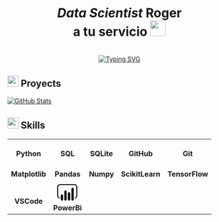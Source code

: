 <h1 align="center"><b><i><em>Data Scientist</em></i> Roger <br> a tu servicio </b><img src="https://media.giphy.com/media/hvRJCLFzcasrR4ia7z/giphy.gif" width="35"></h1>

<link rel="stylesheet" type='text/css' href="https://cdn.jsdelivr.net/gh/devicons/devicon@latest/devicon.min.css" />

<p align="center">
  <br>
  <a href="https://git.io/typing-svg"><img src="https://readme-typing-svg.herokuapp.com?font=Stefan+Schmidt&size=40&pause=1000&center=true&vCenter=true&width=550&lines=Data+Scientist+Student;Paciencia+y+perseverancia;Aprendizaje+continuo" alt="Typing SVG" /></a>
</p>

## <img src="https://media2.giphy.com/media/QssGEmpkyEOhBCb7e1/giphy.gif?cid=ecf05e47a0n3gi1bfqntqmob8g9aid1oyj2wr3ds3mg700bl&rid=giphy.gif" width ="25"><b> Proyects</b>

<a href="https://github.com/RogerGuevara555/Proyectos-con-Python">
      		<img src="https://github-readme-stats.vercel.app/api/pin/?username=RogerGuevara555&repo=Proyectos-con-Python&theme=cobalt" alt="GitHub Stats" /><br>
          <i class="devicon-python-plain" style="font-size:2.0em;"></i>
    	</a>

## <img src="https://media2.giphy.com/media/QssGEmpkyEOhBCb7e1/giphy.gif?cid=ecf05e47a0n3gi1bfqntqmob8g9aid1oyj2wr3ds3mg700bl&rid=giphy.gif" width ="25"><b> Skills</b>



<table>
  <tr>
    <td align="center">
      <i class="devicon-python-plain colored" style="font-size:2.5em;"></i><br>
      <b>Python</b>
    </td>
    <td align="center">
      <i class="devicon-azuresqldatabase-plain colored" style="font-size:2.5em;"></i><br>
      <b>SQL</b>
    </td>
    <td align="center">
      <i class="devicon-sqlite-plain colored" style="font-size:2.5em;"></i><br>
      <b>SQLite</b>
    </td>
    <td align="center">
      <i class="devicon-github-plain" style="font-size:2.5em;"></i><br>
      <b>GitHub</b>
    </td>
    <td align="center">
      <i class="devicon-git-plain colored" style="font-size:2.5em;"></i><br>
      <b>Git</b>
    </td>
  </tr>

  <tr>
    <td align="center">
      <i class="devicon-matplotlib-plain" style="font-size:2.5em;"></i><br>
      <b>Matplotlib</b>
    </td>
    <td align="center">
      <i class="devicon-pandas-plain" style="font-size:2.5em;"></i><br>
      <b>Pandas</b>
    </td>
    <td align="center">
      <i class="devicon-numpy-plain colored" style="font-size:2.5em;"></i><br>
      <b>Numpy</b>
    </td>
    <td align="center">
      <i class="devicon-scikitlearn-plain colored" style="font-size:2.5em;"></i><br>
      <b>ScikitLearn</b>
    </td>
    <td align="center">
      <i class="devicon-tensorflow-original colored" style="font-size:2.5em;"></i><br>
      <b>TensorFlow</b>
    </td>
  </tr>

  <tr>
    <td align="center">
      <i class="devicon-vscode-plain colored" style="font-size:2.5em;"></i><br>
      <b>VSCode</b>
    </td>
    <td align="center">
      <svg xmlns="http://www.w3.org/2000/svg" x="0px" y="0px" width="50" height="50" viewBox="0 0 50 50">
<path d="M 8 7 C 4.69 7 2 9.69 2 13 L 2 33 C 2 35.97 4.16 38.440156 7 38.910156 L 7 36.869141 C 5.27 36.429141 4 34.86 4 33 L 4 13 C 4 10.79 5.79 9 8 9 L 41 9 C 43.21 9 45 10.79 45 13 L 45 33 C 45 34.86 43.73 36.429141 42 36.869141 L 42 38.910156 C 44.84 38.440156 47 35.97 47 33 L 47 13 C 47 9.69 44.31 7 41 7 L 8 7 z M 36.5 15 C 35.119 15 34 16.119 34 17.5 L 34 41.5 C 34 42.881 35.119 44 36.5 44 C 37.881 44 39 42.881 39 41.5 L 39 17.5 C 39 16.119 37.881 15 36.5 15 z M 20.5 21 C 19.119 21 18 22.119 18 23.5 L 18 41.5 C 18 42.881 19.119 44 20.5 44 C 21.881 44 23 42.881 23 41.5 L 23 23.5 C 23 22.119 21.881 21 20.5 21 z M 28.5 25 C 27.119 25 26 26.119 26 27.5 L 26 41.5 C 26 42.881 27.119 44 28.5 44 C 29.881 44 31 42.881 31 41.5 L 31 27.5 C 31 26.119 29.881 25 28.5 25 z M 12.5 30 C 11.119 30 10 31.119 10 32.5 L 10 41.5 C 10 42.881 11.119 44 12.5 44 C 13.881 44 15 42.881 15 41.5 L 15 32.5 C 15 31.119 13.881 30 12.5 30 z"></path>
</svg><br>
      <b>PowerBi</b>
    </td>
  </tr>
</table>








